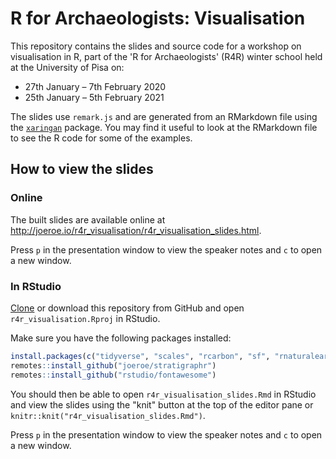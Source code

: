 # R for Archaeologists: Visualisation

This repository contains the slides and source code for a workshop on visualisation in R, part of the 'R for Archaeologists' (R4R) winter school held at the University of Pisa on:

* 27th January – 7th February 2020
* 25th January – 5th February 2021

The slides use `remark.js` and are generated from an RMarkdown file using the [`xaringan`](https://github.com/yihui/xaringan) package. 
You may find it useful to look at the RMarkdown file to see the R code for some of the examples.

## How to view the slides

### Online

The built slides are available online at <http://joeroe.io/r4r_visualisation/r4r_visualisation_slides.html>.

Press `p` in the presentation window to view the speaker notes and `c` to open a new window.

### In RStudio

[Clone](https://help.github.com/en/github/creating-cloning-and-archiving-repositories/cloning-a-repository) or download this repository from GitHub and open `r4r_visualisation.Rproj` in RStudio.

Make sure you have the following packages installed:

```r
install.packages(c("tidyverse", "scales", "rcarbon", "sf", "rnaturalearth", "tidygraph", "ggraph", "remotes", "gt"))
remotes::install_github("joeroe/stratigraphr")
remotes::install_github("rstudio/fontawesome")
```

You should then be able to open `r4r_visualisation_slides.Rmd` in RStudio and view the slides using the "knit" button at the top of the editor pane or `knitr::knit("r4r_visualisation_slides.Rmd")`.

Press `p` in the presentation window to view the speaker notes and `c` to open a new window.
